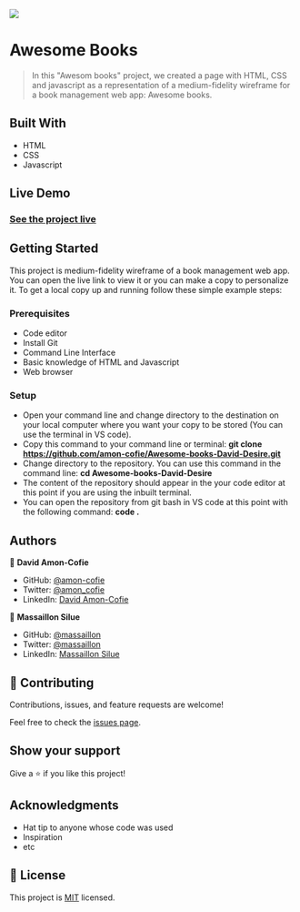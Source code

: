 ![](https://img.shields.io/badge/Microverse-blueviolet)

# Awesome Books

> In this "Awesom books" project, we created a page with HTML, CSS and javascript as a representation of a medium-fidelity wireframe for a book management web app: Awesome books.

## Built With

- HTML
- CSS
- Javascript

## Live Demo

### [See the project live](https://amon-cofie.github.io/Awesome-books-David-Desire/)

## Getting Started

This project is medium-fidelity wireframe of a book management web app. You can open the live link to view it or you can make a copy to personalize it.
To get a local copy up and running follow these simple example steps:

### Prerequisites

- Code editor
- Install Git
- Command Line Interface
- Basic knowledge of HTML and Javascript
- Web browser

### Setup

- Open your command line and change directory to the destination on your local computer where you want your copy to be stored (You can use the terminal in VS code).
- Copy this command to your command line or terminal: **git clone https://github.com/amon-cofie/Awesome-books-David-Desire.git**
- Change directory to the repository. You can use this command in the command line: **cd Awesome-books-David-Desire**
- The content of the repository should appear in the your code editor at this point if you are using the inbuilt terminal.
- You can open the repository from git bash in VS code at this point with the following command: **code .**

## Authors

👤 **David Amon-Cofie**

- GitHub: [@amon-cofie](https://github.com/amon-cofie)
- Twitter: [@amon_cofie](https://twitter.com/amon_cofie)
- LinkedIn: [David Amon-Cofie](https://www.linkedin.com/in/david-amon-cofie-2389ab241/)

👤 **Massaillon Silue**

- GitHub: [@massaillon](https://github.com/massaillon)
- Twitter: [@massaillon](https://twitter.com/Massaillon)
- LinkedIn: [Massaillon Silue](https://www.linkedin.com/in/massaillon-silue-b4297796/)

## 🤝 Contributing

Contributions, issues, and feature requests are welcome!

Feel free to check the [issues page](https://github.com/amon-cofie/Awesome-books-David-Desire/issues).

## Show your support

Give a ⭐️ if you like this project!

## Acknowledgments

- Hat tip to anyone whose code was used
- Inspiration
- etc

## 📝 License

This project is [MIT](https://github.com/amon-cofie/first-capstone-project/blob/main/LICENSE) licensed.
